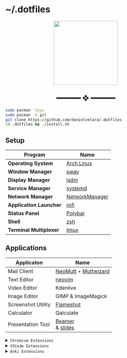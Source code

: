 # ~/.dotfiles

<p align="center">
   <img src="https://user-images.githubusercontent.com/13500134/150906114-216d4c5b-06f0-4ef4-a6d9-9087f2bc33b2.png" width="200"/>
</p>

<h2 align="center"> ━━━━━━  ❖  ━━━━━━ </h2>



```bash
sudo pacman -Syyu
sudo pacman -S git
git clone https://github.com/danielvelara/.dotfiles
cd .dotfiles && ./install.sh
```

## Setup

| Program                  | Name                                                             |
| ------------------------ | ---------------------------------------------------------------- |
| **Operating System**     | [Arch Linux](https://archlinux.org/)                             |
| **Window Manager**       | [sway](https://github.com/swaywm/sway)                           |
| **Display Manager**      | [lxdm](https://wiki.archlinux.org/title/LXDM)                    |
| **Service Manager**      | [systemd](https://systemd.io/)                                   |
| **Network Manager**      | [NetworkManager](https://networkmanager.dev/)                    |
| **Application Launcher** | [rofi](https://github.com/davatorium/rofi)                       |
| **Status Panel**         | [Polybar](https://polybar.github.io/)                            |
| **Shell**                | [zsh](https://www.zsh.org/)                                      |
| **Terminal Multiplexer** | [tmux](https://github.com/tmux/tmux/wiki)                        |

## Applications

| Applicaton         | Name                                                                                                    |
| ------------------ | ------------------------------------------------------------------------------------------------------- |
| Mail Client        | [NeoMutt](https://neomutt.org/) + [Muttwizard](https://muttwizard.com/)                                 |
| Text Editor        | [neovim](https://neovim.io/)                                                                            |
| Video Editor       | Kdenlive                                                                                                |
| Image Editor       | GIMP & ImageMagick                                                                                      |
| Screenshot Utility | [Flameshot](https://flameshot.org/)                                                                     |
| Calculator         | Qalculate                                                                                               |
| Presentation Tool  | [Beamer](https://ashwinschronicles.github.io/beamer-slides-using-markdown-and-pandoc) <br> & [slides]() |

<details>
<summary><code>Chromium Extensions</code> </summary>

- Developer
  - [Hoppscotch](https://chromewebstore.google.com/detail/hoppscotch-browser-extens/amknoiejhlmhancpahfcfcfhllgkpbld)
  - [Wappalyzer](https://chrome.google.com/webstore/detail/wappalyzer/gppongmhjkpfnbhagpmjfkannfbllamg)
  - [BuiltWith](https://chrome.google.com/webstore/detail/builtwith-technology-prof/dapjbgnjinbpoindlpdmhochffioedbn)
  - [WhatRuns](https://chromewebstore.google.com/detail/whatruns/cmkdbmfndkfgebldhnkbfhlneefdaaip)
- Productivity
  - [Vimium](https://chrome.google.com/webstore/detail/vimium/dbepggeogbaibhgnhhndojpepiihcmeb/)
  - [ViewImage](https://chrome.google.com/webstore/detail/view-image/jpcmhcelnjdmblfmjabdeclccemkghjk)
- YouTube
  - [Unhook](https://chrome.google.com/webstore/detail/unhook-remove-youtube-rec/khncfooichmfjbepaaaebmommgaepoid)
  - [SponsorBlock](https://chrome.google.com/webstore/detail/sponsorblock-for-youtube/mnjggcdmjocbbbhaepdhchncahnbgone)
  - [VideoSpeedController](https://chrome.google.com/webstore/detail/video-speed-controller/nffaoalbilbmmfgbnbgppjihopabppdk)
  - [h264ify](https://chrome.google.com/webstore/detail/h264ify/aleakchihdccplidncghkekgioiakgal)
- Privacy
  - [uBlock Origin](https://chrome.google.com/webstore/detail/ublock-origin/cjpalhdlnbpafiamejdnhcphjbkeiagm)
  - [Keepa](https://chrome.google.com/webstore/detail/neebplgakaahbhdphmkckjjcegoiijjo)
  - [libredirect](https://github.com/libredirect/libredirect)

</details>

<details>
<summary><code>VSCode Extensions</code></summary>

- [Thunder Client](https://marketplace.visualstudio.com/items?itemName=rangav.vscode-thunder-client)
- [Vim](https://marketplace.visualstudio.com/items?itemName=vscodevim.vim)

</details>

<details>
<summary><code>Anki Extensions</code></summary>

- Heatmap: Manual Install
- Image Occlusion: 1374772155
- ProgrssBar: 2091361802
- Syntax Highlighting for Code: 1463041493
- Anki Simulator: 817108664
- Frozen Fields: 516643804
- Advanced Review Bottom Bar: 1136455830

</details>
